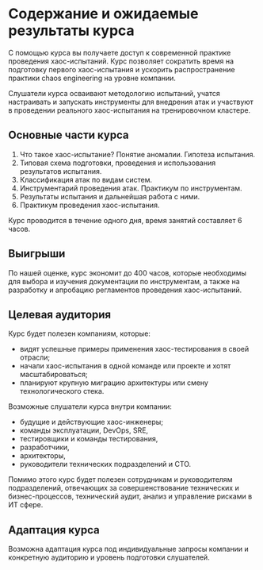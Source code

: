 # Содержание и ожидаемые результаты курса

С помощью курса вы получаете доступ к современной практике проведения хаос-испытаний. Курс позволяет сократить время на подготовку первого хаос-испытания и ускорить распространение
практики chaos engineering на уровне компании.

Слушатели курса осваивают методологию испытаний, учатся настраивать и запускать инструменты для внедрения атак и участвуют в проведении реального хаос-испытания на тренировочном кластере.

## Основные части курса

1. Что такое хаос-испытание? Понятие аномалии. Гипотеза испытания.
2. Типовая схема подготовки, проведения и использования результатов испытания.
3. Классификация атак по видам систем.
4. Инструментарий проведения атак. Практикум по инструментам.
5. Результаты испытания и дальнейшая работа с ними.
6. Практикум проведения хаос-испытания.

Курс проводится в течение одного дня, время занятий составляет 6 часов.

## Выигрыши

По нашей оценке, курс экономит до 400 часов, которые необходимы для выбора и изучения документации по инструментам, а также на разработку и апробацию регламентов проведения хаос-испытаний.

## Целевая аудитория

Курс будет полезен компаниям, которые:

- видят успешные примеры применения хаос-тестирования в своей отрасли;
- начали хаос-испытания в одной команде или проекте и хотят масштабироваться;
- планируют крупную миграцию архитектуры или смену технологического стека.

Возможные слушатели курса внутри компании:

- будущие и действующие хаос-инженеры;
- команды эксплуатации, DevOps, SRE,
- тестировщики и команды тестирования,
- разработчики,
- архитекторы,
- руководители технических подразделений и CTO.

Помимо этого курс будет полезен сотрудникам и руководителям подразделений, отвечающих за
совершенствование технических и бизнес-процессов, технический аудит, анализ и управление рисками
в ИТ сфере.

## Адаптация курса

Возможна адаптация курса под индивидуальные запросы компании и конкретную аудиторию и уровень подготовки слушателей.
